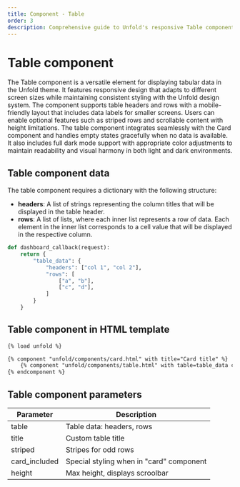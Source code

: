 ```yaml
---
title: Component - Table
order: 3
description: Comprehensive guide to Unfold's responsive Table component for displaying tabular data with features like striped rows, scrollable content, and mobile-friendly layouts. Includes examples of data structure, implementation in templates, and available parameters.
---
```


# Table component

The Table component is a versatile element for displaying tabular data in the Unfold theme. It features responsive design that adapts to different screen sizes while maintaining consistent styling with the Unfold design system. The component supports table headers and rows with a mobile-friendly layout that includes data labels for smaller screens. Users can enable optional features such as striped rows and scrollable content with height limitations. The table component integrates seamlessly with the Card component and handles empty states gracefully when no data is available. It also includes full dark mode support with appropriate color adjustments to maintain readability and visual harmony in both light and dark environments.

## Table component data

The table component requires a dictionary with the following structure:

- **headers**: A list of strings representing the column titles that will be displayed in the table header.
- **rows**: A list of lists, where each inner list represents a row of data. Each element in the inner list corresponds to a cell value that will be displayed in the respective column.

```python
def dashboard_callback(request):
    return {
        "table_data": {
            "headers": ["col 1", "col 2"],
            "rows": [
                ["a", "b"],
                ["c", "d"],
            ]
        }
    }
```

## Table component in HTML template

```html
{% load unfold %}

{% component "unfold/components/card.html" with title="Card title" %}
    {% component "unfold/components/table.html" with table=table_data card_included=1 striped=1 %}{% endcomponent %}
{% endcomponent %}
```

## Table component parameters

| Parameter                         | Description                                |
| --------------------------------- | ------------------------------------------ |
| table                             | Table data: headers, rows                  |
| title                             | Custom table title                         |
| striped                           | Stripes for odd rows                       |
| card_included                     | Special styling when in "card" component   |
| height                            | Max height, displays scroolbar             |
